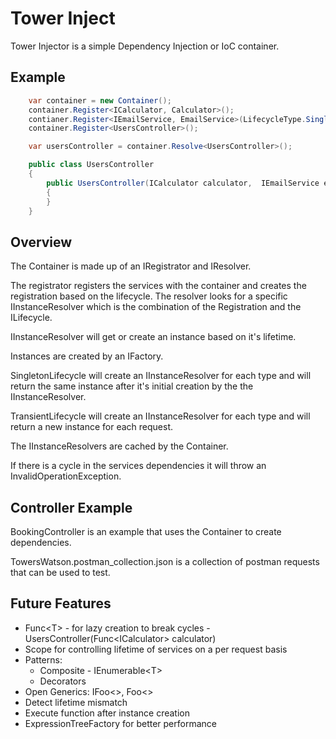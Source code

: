 ﻿# Tower Inject

Tower Injector is a simple Dependency Injection or IoC container.

Example
--------

``` c#
    var container = new Container();
    container.Register<ICalculator, Calculator>();
    contianer.Register<IEmailService, EmailService>(LifecycleType.Singleton);
    container.Register<UsersController>();    

    var usersController = container.Resolve<UsersController>();

    public class UsersController
    {
        public UsersController(ICalculator calculator,  IEmailService emailService)
        {
        }
    }
```


Overview
--------
The Container is made up of an IRegistrator and IResolver.  

The registrator registers the services with the container and creates the registration based on the lifecycle.
The resolver looks for a specific IInstanceResolver which is the combination of the Registration and the ILifecycle.  

IInstanceResolver will get or create an instance based on it's lifetime.  

Instances are created by an IFactory.

SingletonLifecycle will create an IInstanceResolver for each type and will return the same instance after it's initial creation by the the IInstanceResolver.

TransientLifecycle will create an IInstanceResolver for each type and will return a new instance for each request.

The IInstanceResolvers are cached by the Container.

If there is a cycle in the services dependencies it will throw an InvalidOperationException.
 
Controller Example
------------------
BookingController is an example that uses the Container to create dependencies.

TowersWatson.postman_collection.json is a collection of postman requests that can be used to test.

Future Features
-------------------
* Func&lt;T> - for lazy creation to break cycles - UsersController(Func&lt;ICalculator> calculator)
* Scope for controlling lifetime of services on a per request basis
* Patterns: 
  * Composite - IEnumerable&lt;T>
  * Decorators
* Open Generics: IFoo<>, Foo<>
* Detect lifetime mismatch
* Execute function after instance creation
* ExpressionTreeFactory for better performance
